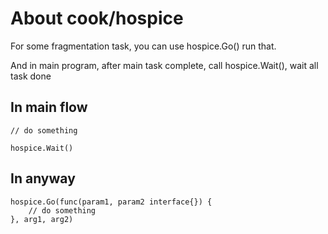 # About cook/hospice

For some fragmentation task, you can use hospice.Go() run that.

And in main program, after main task complete, call hospice.Wait(), wait all task done

## In main flow

```
// do something

hospice.Wait()
```

## In anyway

```
hospice.Go(func(param1, param2 interface{}) {
    // do something
}, arg1, arg2)
```
